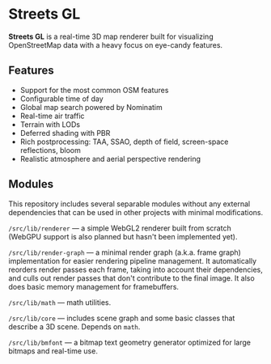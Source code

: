 # Streets GL

**Streets GL** is a real-time 3D map renderer built for visualizing OpenStreetMap data with a heavy focus on eye-candy features.

## Features

- Support for the most common OSM features
- Configurable time of day
- Global map search powered by Nominatim
- Real-time air traffic
- Terrain with LODs
- Deferred shading with PBR
- Rich postprocessing: TAA, SSAO, depth of field, screen-space reflections, bloom
- Realistic atmosphere and aerial perspective rendering

## Modules

This repository includes several separable modules without any external dependencies that can be used in other projects with minimal modifications.

`/src/lib/renderer` — a simple WebGL2 renderer built from scratch (WebGPU support is also planned but hasn't been implemented yet).

`/src/lib/render-graph` — a minimal render graph (a.k.a. frame graph) implementation for easier rendering pipeline management. It automatically reorders render passes each frame, taking into account their dependencies, and culls out render passes that don't contribute to the final image. It also does basic memory management for framebuffers.

`/src/lib/math` — math utilities.

`/src/lib/core` — includes scene graph and some basic classes that describe a 3D scene. Depends on `math`.

`/src/lib/bmfont` — a bitmap text geometry generator optimized for large bitmaps and real-time use.